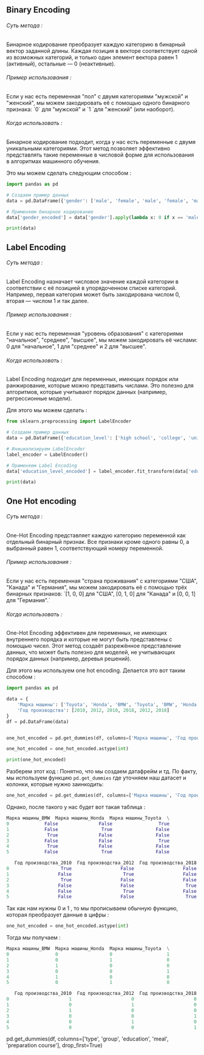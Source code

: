 
<h2>Binary Encoding</h2>
<h6>Суть метода :</h6>
Бинарное кодирование преобразует каждую категорию в бинарный вектор заданной длины. Каждая позиция в векторе соответствует одной из возможных категорий, и только один элемент вектора равен 1 (активный), остальные — 0 (неактивные).

<h6>Пример использования :</h6>
Если у нас есть переменная "пол" с двумя категориями "мужской" и "женский", мы можем закодировать её с помощью одного бинарного признака: `0` для "мужской" и `1 `для "женский" (или наоборот).

<h6>Когда использовать :</h6>
Бинарное кодирование подходит, когда у нас есть переменные с двумя уникальными категориями. Этот метод позволяет эффективно представлять такие переменные в числовой форме для использования в алгоритмах машинного обучения.

Это мы можем сделать следующим способом : 

```python 
import pandas as pd

# Создаем пример данных
data = pd.DataFrame({'gender': ['male', 'female', 'male', 'female', 'male']})

# Применяем бинарное кодирование
data['gender_encoded'] = data['gender'].apply(lambda x: 0 if x == 'male' else 1)

print(data)
```


<h2>Label Encoding</h2>
<h6>Суть метода :</h6>
Label Encoding назначает числовое значение каждой категории в соответствии с её позицией в упорядоченном списке категорий. Например, первая категория может быть закодирована числом 0, вторая — числом 1 и так далее.

<h6>Пример использования :</h6>
Если у нас есть переменная "уровень образования" с категориями "начальное", "среднее", "высшее", мы можем закодировать её числами: 0 для "начальное", 1 для "среднее" и 2 для "высшее".

<h6>Когда использовать :</h6>
Label Encoding подходит для переменных, имеющих порядок или ранжирование, которые можно представить числами. Это полезно для алгоритмов, которые учитывают порядок данных (например, регрессионные модели).

Для этого мы можем сделать : 

```python 
from sklearn.preprocessing import LabelEncoder

# Создаем пример данных
data = pd.DataFrame({'education_level': ['high school', 'college', 'university', 'high school']})

# Инициализируем LabelEncoder
label_encoder = LabelEncoder()

# Применяем Label Encoding
data['education_level_encoded'] = label_encoder.fit_transform(data['education_level'])

print(data)

```


<h2>One Hot encoding</h2>
<h6>Суть метода : </h6>
One-Hot Encoding представляет каждую категорию переменной как отдельный бинарный признак. Все признаки кроме одного равны 0, а выбранный равен 1, соответствующий номеру переменной.

<h6>Пример использования :</h6>
Если у нас есть переменная "страна проживания" с категориями "США", "Канада" и "Германия", мы можем закодировать её с помощью трёх бинарных признаков: `[1, 0, 0] для "США", [0, 1, 0] для "Канада" и [0, 0, 1] для "Германия".`

<h6>Когда использовать :</h6>
One-Hot Encoding эффективен для переменных, не имеющих внутреннего порядка и которые не могут быть представлены с помощью чисел. Этот метод создаёт разрежённое представление данных, что может быть полезно для моделей, не учитывающих порядок данных (например, деревья решений).

Для этого мы используем one hot encoding. Делается это вот таким способом : 

```python 
import pandas as pd

data = {
    'Марка машины': ['Toyota', 'Honda', 'BMW', 'Toyota', 'BMW', 'Honda'],
    'Год производства': [2010, 2012, 2010, 2018, 2012, 2018]
}
df = pd.DataFrame(data)


one_hot_encoded = pd.get_dummies(df, columns=['Марка машины', 'Год производства'])

one_hot_encoded = one_hot_encoded.astype(int)

print(one_hot_encoded)
```

Разберем этот код : 
Понятно, что мы создаем датафрейм и тд. 
По факту, мы используем функцию `pd.get_dummies` где уточняем наш датасет и колонки, которые нужно заинкодить:

```python
one_hot_encoded = pd.get_dummies(df, columns=['Марка машины', 'Год производства'])
```

Однако, после такого у нас будет вот такая таблица : 

```python 
Марка машины_BMW  Марка машины_Honda  Марка машины_Toyota  \
0             False               False                 True   
1             False                True                False   
2              True               False                False   
3             False               False                 True   
4              True               False                False   
5             False                True                False   

   Год производства_2010  Год производства_2012  Год производства_2018  
0                   True                  False                  False  
1                  False                   True                  False  
2                   True                  False                  False  
3                  False                  False                   True  
4                  False                   True                  False  
5                  False                  False                   True  
```

Так как нам нужны 0 и 1 , то мы прописываем обычную функцию, которая преобразует данные в цифры : 

```python 
one_hot_encoded = one_hot_encoded.astype(int)
```

Тогда мы получаем : 

```python
Марка машины_BMW  Марка машины_Honda  Марка машины_Toyota  \
0                 0                   0                    1   
1                 0                   1                    0   
2                 1                   0                    0   
3                 0                   0                    1   
4                 1                   0                    0   
5                 0                   1                    0   

   Год производства_2010  Год производства_2012  Год производства_2018  
0                      1                      0                      0  
1                      0                      1                      0  
2                      1                      0                      0  
3                      0                      0                      1  
4                      0                      1                      0  
5                      0                      0                      1 
```



pd.get_dummies(df, columns=['type', 'group', 'education', 'meal', 'preparation course'], drop_first=True)
